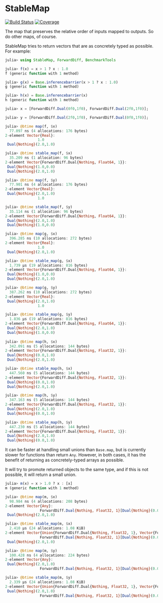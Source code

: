 # StableMap

[![Build Status](https://github.com/chriselrod/StableMap.jl/actions/workflows/CI.yml/badge.svg?branch=main)](https://github.com/chriselrod/StableMap.jl/actions/workflows/CI.yml?query=branch%3Amain)
[![Coverage](https://codecov.io/gh/chriselrod/StableMap.jl/branch/main/graph/badge.svg)](https://codecov.io/gh/chriselrod/StableMap.jl)


The map that preserves the relative order of inputs mapped to outputs.
So do other maps, of course.

StableMap tries to return vectors that are as concretely typed as possible.
For example:

```julia
julia> using StableMap, ForwardDiff, BenchmarkTools

julia> f(x) = x > 1 ? x : 1.0
f (generic function with 1 method)

julia> g(x) = Base.inferencebarrier(x > 1 ? x : 1.0)
g (generic function with 1 method)

julia> h(x) = Base.inferencebarrier(x)
h (generic function with 1 method)

julia> x = [ForwardDiff.Dual(0f0,1f0), ForwardDiff.Dual(2f0,1f0)];

julia> y = [ForwardDiff.Dual(2f0,1f0), ForwardDiff.Dual(0f0,1f0)];

julia> @btime map(f, $x)
  77.097 ns (4 allocations: 176 bytes)
2-element Vector{Real}:
               1.0
 Dual{Nothing}(2.0,1.0)

julia> @btime stable_map(f, $x)
  35.209 ns (1 allocation: 96 bytes)
2-element Vector{ForwardDiff.Dual{Nothing, Float64, 1}}:
 Dual{Nothing}(1.0,0.0)
 Dual{Nothing}(2.0,1.0)

julia> @btime map(f, $y)
  77.901 ns (4 allocations: 176 bytes)
2-element Vector{Real}:
 Dual{Nothing}(2.0,1.0)
               1.0

julia> @btime stable_map(f, $y)
  35.114 ns (1 allocation: 96 bytes)
2-element Vector{ForwardDiff.Dual{Nothing, Float64, 1}}:
 Dual{Nothing}(2.0,1.0)
 Dual{Nothing}(1.0,0.0)

julia> @btime map(g, $x)
  396.285 ns (10 allocations: 272 bytes)
2-element Vector{Real}:
               1.0
 Dual{Nothing}(2.0,1.0)

julia> @btime stable_map(g, $x)
  1.739 μs (19 allocations: 816 bytes)
2-element Vector{ForwardDiff.Dual{Nothing, Float64, 1}}:
 Dual{Nothing}(1.0,0.0)
 Dual{Nothing}(2.0,1.0)

julia> @btime map(g, $y)
  387.262 ns (10 allocations: 272 bytes)
2-element Vector{Real}:
 Dual{Nothing}(2.0,1.0)
               1.0

julia> @btime stable_map(g, $y)
  1.836 μs (19 allocations: 816 bytes)
2-element Vector{ForwardDiff.Dual{Nothing, Float64, 1}}:
 Dual{Nothing}(2.0,1.0)
 Dual{Nothing}(1.0,0.0)
 
julia> @btime map(h, $x)
  342.091 ns (5 allocations: 144 bytes)
2-element Vector{ForwardDiff.Dual{Nothing, Float32, 1}}:
 Dual{Nothing}(0.0,1.0)
 Dual{Nothing}(2.0,1.0)

julia> @btime stable_map(h, $x)
  447.560 ns (5 allocations: 144 bytes)
2-element Vector{ForwardDiff.Dual{Nothing, Float32, 1}}:
 Dual{Nothing}(0.0,1.0)
 Dual{Nothing}(2.0,1.0)

julia> @btime map(h, $y)
  347.163 ns (5 allocations: 144 bytes)
2-element Vector{ForwardDiff.Dual{Nothing, Float32, 1}}:
 Dual{Nothing}(2.0,1.0)
 Dual{Nothing}(0.0,1.0)

julia> @btime stable_map(h, $y)
  447.230 ns (5 allocations: 144 bytes)
2-element Vector{ForwardDiff.Dual{Nothing, Float32, 1}}:
 Dual{Nothing}(2.0,1.0)
 Dual{Nothing}(0.0,1.0)
```
It can be faster at handling small unions than `Base.map`, but is currently slower for functions than return `Any`. However, in both cases, it has the benefit of returning as concretely-typed arrays as possible.

It will try to promote returned objects to the same type, and if this is not possible, it will return a small union.
```julia
julia> m(x) = x > 1.0 ? x : [x]
m (generic function with 1 method)

julia> @btime map(m, $x)
  98.984 ns (4 allocations: 208 bytes)
2-element Vector{Any}:
                ForwardDiff.Dual{Nothing, Float32, 1}[Dual{Nothing}(0.0,1.0)]
 Dual{Nothing}(2.0,1.0)

julia> @btime stable_map(m, $x)
  2.410 μs (24 allocations: 1.08 KiB)
2-element Vector{Union{ForwardDiff.Dual{Nothing, Float32, 1}, Vector{ForwardDiff.Dual{Nothing, Float32, 1}}}}:
                ForwardDiff.Dual{Nothing, Float32, 1}[Dual{Nothing}(0.0,1.0)]
 Dual{Nothing}(2.0,1.0)

julia> @btime map(m, $y)
  100.428 ns (4 allocations: 224 bytes)
2-element Vector{Any}:
 Dual{Nothing}(2.0,1.0)
                ForwardDiff.Dual{Nothing, Float32, 1}[Dual{Nothing}(0.0,1.0)]

julia> @btime stable_map(m, $y)
  2.339 μs (24 allocations: 1.08 KiB)
2-element Vector{Union{ForwardDiff.Dual{Nothing, Float32, 1}, Vector{ForwardDiff.Dual{Nothing, Float32, 1}}}}:
 Dual{Nothing}(2.0,1.0)
                ForwardDiff.Dual{Nothing, Float32, 1}[Dual{Nothing}(0.0,1.0)]
```


